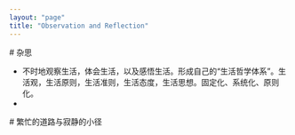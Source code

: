 ```yaml
---
layout: "page"
title: "Observation and Reflection"
---
```

\# 杂思

- 不时地观察生活，体会生活，以及感悟生活。形成自己的“生活哲学体系”。生活观，生活原则，生活准则，生活态度，生活思想。固定化、系统化、原则化。
- 

\# 繁忙的道路与寂静的小径



